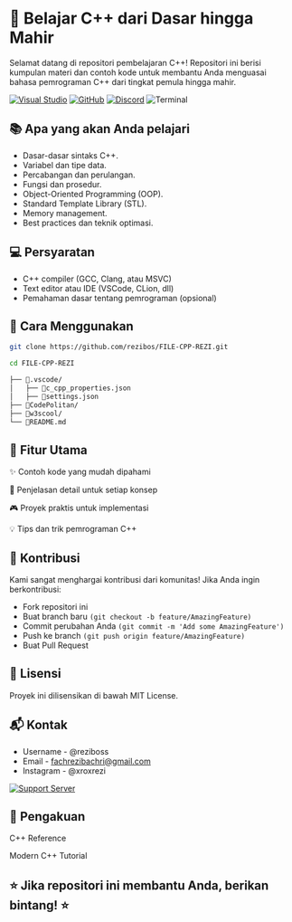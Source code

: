 # 🚀 Belajar C++ dari Dasar hingga Mahir
Selamat datang di repositori pembelajaran C++! Repositori ini berisi kumpulan materi dan contoh kode untuk membantu Anda menguasai bahasa pemrograman C++ dari tingkat pemula hingga mahir.

[![Visual Studio](https://badgen.net/badge/icon/visualstudio?icon=visualstudio&label)](https://visualstudio.microsoft.com) [![GitHub](https://badgen.net/badge/icon/github?icon=github&label)](https://github.com) [![Discord](https://badgen.net/badge/icon/discord?icon=discord&label)](https://https://discord.com/) ![Terminal](https://badgen.net/badge/icon/terminal?icon=terminal&label)

## 📚 Apa yang akan Anda pelajari
- Dasar-dasar sintaks C++.
- Variabel dan tipe data.
- Percabangan dan perulangan.
- Fungsi dan prosedur.
- Object-Oriented Programming (OOP).
- Standard Template Library (STL).
- Memory management.
- Best practices dan teknik optimasi.

## 💻 Persyaratan
- C++ compiler (GCC, Clang, atau MSVC)
- Text editor atau IDE (VSCode, CLion, dll)
- Pemahaman dasar tentang pemrograman (opsional)

## 🎯 Cara Menggunakan
```sh
git clone https://github.com/rezibos/FILE-CPP-REZI.git
```

```sh
cd FILE-CPP-REZI
```

```sh
├── 📂.vscode/
│   ├── 📄c_cpp_properties.json
│   ├── 📄settings.json
├── 📂CodePolitan/
├── 📂w3scool/
└── 📄README.md
```



## 🌟 Fitur Utama
✨ Contoh kode yang mudah dipahami

📝 Penjelasan detail untuk setiap konsep

🎮 Proyek praktis untuk implementasi

💡 Tips dan trik pemrograman C++

## 🤝 Kontribusi
Kami sangat menghargai kontribusi dari komunitas! Jika Anda ingin berkontribusi:

- Fork repositori ini
- Buat branch baru `(git checkout -b feature/AmazingFeature)`
- Commit perubahan Anda  `(git commit -m 'Add some AmazingFeature')`
- Push ke branch `(git push origin feature/AmazingFeature)`
- Buat Pull Request

## 📖 Lisensi
Proyek ini dilisensikan di bawah MIT License.

## 📬 Kontak
- Username - @reziboss
- Email - fachrezibachri@gmail.com
- Instagram - @xroxrezi

[![Support Server](https://img.shields.io/discord/591914197219016707.svg?label=Discord&logo=Discord&colorB=7289da&style=for-the-badge)](https://discord.gg/4bDyzhvc)

## 🙏 Pengakuan
C++ Reference

Modern C++ Tutorial

## ⭐️ Jika repositori ini membantu Anda, berikan bintang! ⭐️